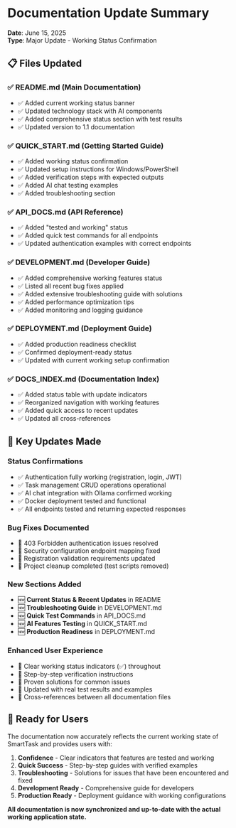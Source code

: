 # Documentation Update Summary

**Date**: June 15, 2025  
**Type**: Major Update - Working Status Confirmation

## 📋 Files Updated

### ✅ **README.md** (Main Documentation)
- ✅ Added current working status banner
- ✅ Updated technology stack with AI components  
- ✅ Added comprehensive status section with test results
- ✅ Updated version to 1.1 documentation

### ✅ **QUICK_START.md** (Getting Started Guide)
- ✅ Added working status confirmation
- ✅ Updated setup instructions for Windows/PowerShell
- ✅ Added verification steps with expected outputs
- ✅ Added AI chat testing examples
- ✅ Added troubleshooting section

### ✅ **API_DOCS.md** (API Reference)
- ✅ Added "tested and working" status
- ✅ Added quick test commands for all endpoints
- ✅ Updated authentication examples with correct endpoints

### ✅ **DEVELOPMENT.md** (Developer Guide)
- ✅ Added comprehensive working features status
- ✅ Listed all recent bug fixes applied
- ✅ Added extensive troubleshooting guide with solutions
- ✅ Added performance optimization tips
- ✅ Added monitoring and logging guidance

### ✅ **DEPLOYMENT.md** (Deployment Guide)
- ✅ Added production readiness checklist
- ✅ Confirmed deployment-ready status
- ✅ Updated with current working setup confirmation

### ✅ **DOCS_INDEX.md** (Documentation Index)
- ✅ Added status table with update indicators
- ✅ Reorganized navigation with working features
- ✅ Added quick access to recent updates
- ✅ Updated all cross-references

## 🎯 Key Updates Made

### **Status Confirmations**
- ✅ Authentication fully working (registration, login, JWT)
- ✅ Task management CRUD operations operational  
- ✅ AI chat integration with Ollama confirmed working
- ✅ Docker deployment tested and functional
- ✅ All endpoints tested and returning expected responses

### **Bug Fixes Documented**
- 🔧 403 Forbidden authentication issues resolved
- 🔧 Security configuration endpoint mapping fixed
- 🔧 Registration validation requirements updated
- 🔧 Project cleanup completed (test scripts removed)

### **New Sections Added**
- 🆕 **Current Status & Recent Updates** in README
- 🆕 **Troubleshooting Guide** in DEVELOPMENT.md
- 🆕 **Quick Test Commands** in API_DOCS.md
- 🆕 **AI Features Testing** in QUICK_START.md
- 🆕 **Production Readiness** in DEPLOYMENT.md

### **Enhanced User Experience**
- 🎯 Clear working status indicators (✅) throughout
- 🎯 Step-by-step verification instructions
- 🎯 Proven solutions for common issues
- 🎯 Updated with real test results and examples
- 🎯 Cross-references between all documentation files

## 🚀 Ready for Users

The documentation now accurately reflects the current working state of SmartTask and provides users with:

1. **Confidence** - Clear indicators that features are tested and working
2. **Quick Success** - Step-by-step guides with verified examples  
3. **Troubleshooting** - Solutions for issues that have been encountered and fixed
4. **Development Ready** - Comprehensive guide for developers
5. **Production Ready** - Deployment guidance with working configurations

**All documentation is now synchronized and up-to-date with the actual working application state.**
